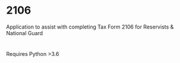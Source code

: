# 2106
Application to assist with completing Tax Form 2106 for Reservists & National Guard
#
Requires Python >3.6
